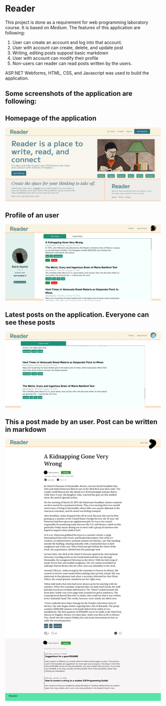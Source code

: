 # Reader
This project is done as a requirement for web programming laboratory course.
It is based on *Medium*. The features of this application are following:
1. User can create an account and log into that account.
2. User with account can create, delete, and update post
3. Writing, editing posts suppost basic markdown
4. User with account can modify their profile
5. Non-users can reader can read posts written by the users.

ASP.NET Webforms, HTML, CSS, and Javascript was used to build the application.

Some screenshots of the application are following:
---
## Homepage of the application
![Homepage](screenshots/home.png)
## Profile of an user
![Profile](screenshots/profile.jpg)
## Latest posts on the application. Everyone can see these posts
![Latest Posts](screenshots/latestposts.jpg)
## This a post made by an user. Post can be written in markdown
![Sample Post](screenshots/post.jpg)
